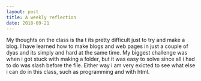 ```yaml
---
layout: post
title: A weekly reflection
date: 2018-09-21
---
```



My thoughts on the class is tha t its pretty difficult just to try and make a blog. I have learned how to make blogs and web pages in just a couple of dyas and its simply and hard at the same time. My biggest challenge was when i got stuck with making a folder, but it was easy to solve since all i had to do was slash before the file.
Either way i am very exicted to see what else i can do in this class, such as programming and with html.
